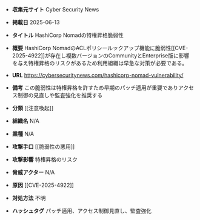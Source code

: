 - **収集元サイト**
Cyber Security News

- **掲載日**
2025-06-13

- **タイトル**
HashiCorp Nomadの特権昇格脆弱性

- **概要**
HashiCorp NomadのACLポリシールックアップ機能に脆弱性[[CVE-2025-4922]]が存在し複数バージョンのCommunityとEnterprise版に影響を与え特権昇格のリスクがあるため利用組織は早急な対策が必要である。

- **URL**
https://cybersecuritynews.com/hashicorp-nomad-vulnerability/

- **備考**
この脆弱性は特権昇格を許すため早期のパッチ適用が重要でありアクセス制御の見直しや監査強化を推奨する

- **分類**
[[注意喚起]]

- **組織名**
N/A

- **業種**
N/A

- **攻撃手口**
[[脆弱性の悪用]]

- **攻撃影響**
特権昇格のリスク

- **脅威アクター**
N/A

- **原因**
[[CVE-2025-4922]]

- **対処方法**
不明

- **ハッシュタグ**
パッチ適用、アクセス制御見直し、監査強化
